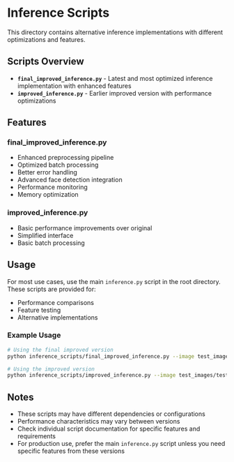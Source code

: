 # Inference Scripts

This directory contains alternative inference implementations with different optimizations and features.

## Scripts Overview

- **`final_improved_inference.py`** - Latest and most optimized inference implementation with enhanced features
- **`improved_inference.py`** - Earlier improved version with performance optimizations

## Features

### final_improved_inference.py
- Enhanced preprocessing pipeline
- Optimized batch processing
- Better error handling
- Advanced face detection integration
- Performance monitoring
- Memory optimization

### improved_inference.py
- Basic performance improvements over original
- Simplified interface
- Basic batch processing

## Usage

For most use cases, use the main `inference.py` script in the root directory. These scripts are provided for:
- Performance comparisons
- Feature testing
- Alternative implementations

### Example Usage
```bash
# Using the final improved version
python inference_scripts/final_improved_inference.py --image test_images/test_face_0.jpg

# Using the improved version
python inference_scripts/improved_inference.py --image test_images/test_face_0.jpg --batch_size 32
```

## Notes

- These scripts may have different dependencies or configurations
- Performance characteristics may vary between versions
- Check individual script documentation for specific features and requirements
- For production use, prefer the main `inference.py` script unless you need specific features from these versions 